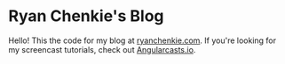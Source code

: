 # Ryan Chenkie's Blog

Hello! This the code for my blog at [ryanchenkie.com](ryanchenkie.com). If you're looking for my screencast tutorials, check out [Angularcasts.io](https://angularcasts.io).